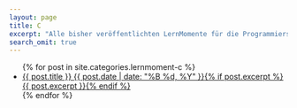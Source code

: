 ```yaml
---
layout: page
title: C
excerpt: "Alle bisher veröffentlichten LernMomente für die Programmiersprache C."
search_omit: true
---
```


<ul class="post-list">
{% for post in site.categories.lernmoment-c %} 
  <li><article><a href="{{ site.url }}{{ post.url }}">{{ post.title }} <span class="entry-date"><time datetime="{{ post.date | date_to_xmlschema }}">{{ post.date | date: "%B %d, %Y" }}</time></span>{% if post.excerpt %} <span class="excerpt">{{ post.excerpt }}</span>{% endif %}</a></article></li>
{% endfor %}
</ul>
